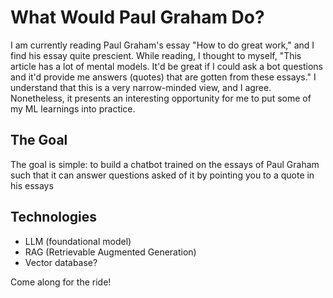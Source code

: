 # What Would Paul Graham Do?

I am currently reading Paul Graham's essay "How to do great work," and I find his essay quite prescient. While reading, I thought to myself, "This article has a lot of mental models. It'd be great if I could ask a bot questions and it'd provide me answers (quotes) that are gotten from these essays."
I understand that this is a very narrow-minded view, and I agree. Nonetheless, it presents an interesting opportunity for me to put some of my ML learnings into practice.

## The Goal

The goal is simple: to build a chatbot trained on the essays of Paul Graham such that it can answer questions asked of it by pointing you to a quote in his essays

## Technologies

- LLM (foundational model)
- RAG (Retrievable Augmented Generation)
- Vector database?

Come along for the ride!
